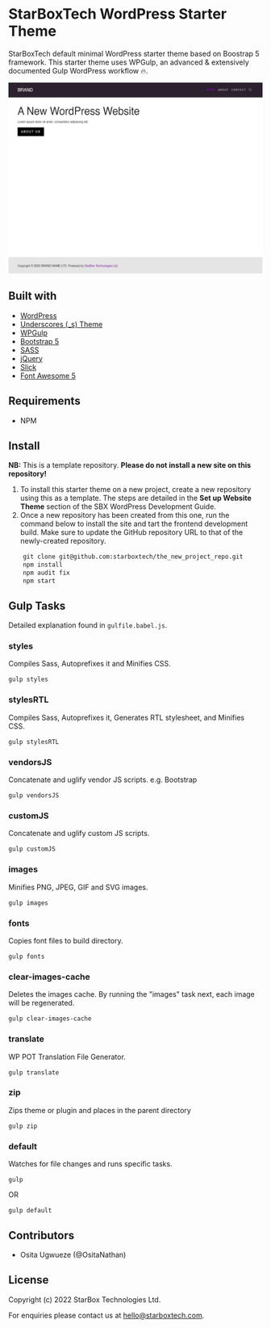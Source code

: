 # StarBoxTech WordPress Starter Theme 
StarBoxTech default minimal WordPress starter theme based on Boostrap 5 framework. This starter theme uses WPGulp, an advanced & extensively documented Gulp WordPress workflow 🔥.

![StarBoxTech WordPress Starter Theme ](screenshot.jpg)

## Built with
- [WordPress](https://wordpress.org/)
- [Underscores (_s) Theme](https://github.com/Automattic/_s)
- [WPGulp](https://github.com/ahmadawais/WPGulp)
- [Bootstrap 5](https://github.com/twbs/bootstrap)
- [SASS](https://sass-lang.com/)
- [jQuery](https://jquery.com/)
- [Slick](https://kenwheeler.github.io/slick/)
- [Font Awesome 5](https://fontawesome.com/v5/changelog/latest)

## Requirements
 - NPM

## Install
**NB:** This is a template repository. **Please do not install a new site on this repository!**

1. To install this starter theme on a new project, create a new repository using this as a template. The steps are detailed in the **Set up Website Theme** section of the SBX WordPress Development Guide.
2. Once a new repository has been created from this one, run the command below to install the site and tart the frontend development build. Make sure to update the GitHub repository URL to that of the newly-created repository.

```
    git clone git@github.com:starboxtech/the_new_project_repo.git
    npm install
    npm audit fix
    npm start
```

## Gulp Tasks
Detailed explanation found in `gulfile.babel.js`.
### styles
Compiles Sass, Autoprefixes it and Minifies CSS.
```
gulp styles
```

### stylesRTL
Compiles Sass, Autoprefixes it, Generates RTL stylesheet, and Minifies CSS.
```
gulp stylesRTL
```

### vendorsJS
Concatenate and uglify vendor JS scripts. e.g. Bootstrap
```
gulp vendorsJS
```

### customJS
Concatenate and uglify custom JS scripts.
```
gulp customJS
```

### images
Minifies PNG, JPEG, GIF and SVG images.
```
gulp images
```

### fonts
Copies font files to build directory.
```
gulp fonts
```

### clear-images-cache
Deletes the images cache. By running the "images" task next, each image will be regenerated.
```
gulp clear-images-cache
```

### translate
WP POT Translation File Generator.
```
gulp translate
```

### zip
Zips theme or plugin and places in the parent directory
```
gulp zip
```

### default
Watches for file changes and runs specific tasks.
```
gulp
```
OR
```
gulp default
```

## Contributors
- Osita Ugwueze (@OsitaNathan)

## License
Copyright (c) 2022 StarBox Technologies Ltd.

For enquiries please contact us at [hello@starboxtech.com](mailto:hello@starboxtech.com).

